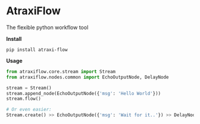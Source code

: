 # AtraxiFlow
The flexible python workflow tool

**Install**
```
pip install atraxi-flow
```

**Usage**

```python
from atraxiflow.core.stream import Stream
from atraxiflow.nodes.common import EchoOutputNode, DelayNode

stream = Stream()
stream.append_node(EchoOutputNode({'msg': 'Hello World'}))
stream.flow()

# Or even easier:
Stream.create() >> EchoOutputNode({'msg': 'Wait for it..'}) >> DelayNode() >> EchoOutputNode({'msg': 'There it is!'}) >> flow()
```
